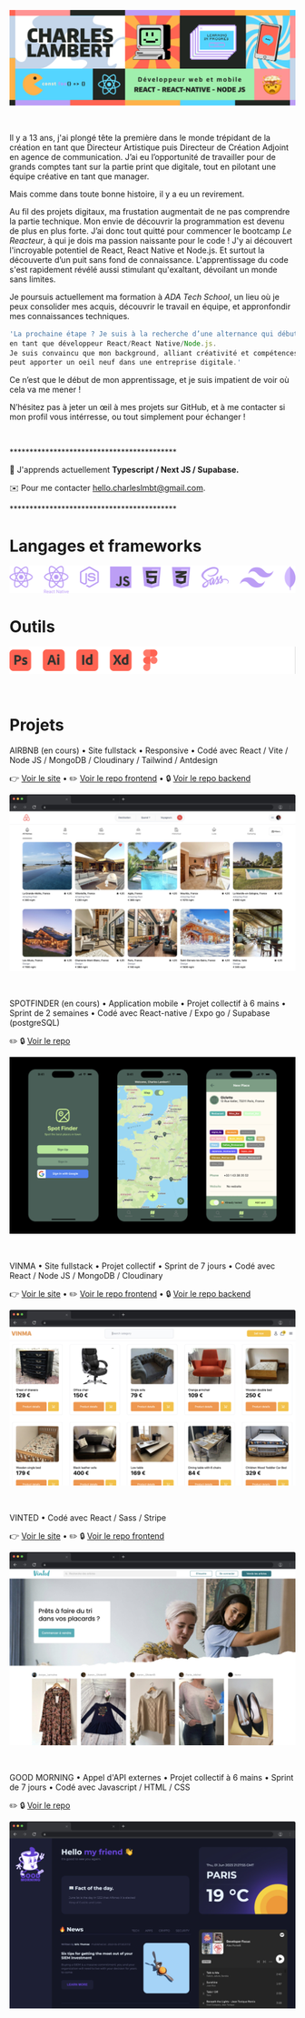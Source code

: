 ![Charles Lambert, développeur web et mobile, React/React Native/Node JS](https://github.com/Charleslmbrt/Charleslmbrt/blob/main/header_github.jpg)

<br>

<p>Il y a 13 ans, j'ai plongé tête la première dans le monde trépidant de la création en tant que Directeur Artistique puis Directeur de Création Adjoint en agence de communication. J’ai eu l’opportunité de travailler pour de grands comptes tant sur la partie print que digitale, tout en pilotant une équipe créative en tant que manager.

Mais comme dans toute bonne histoire, il y a eu un revirement. 

Au fil des projets digitaux, ma frustation augmentait de ne pas comprendre la partie technique. Mon envie de découvrir la programmation est devenu de plus en plus forte. J’ai donc tout quitté pour commencer le bootcamp *Le Reacteur*, à qui je dois ma passion naissante pour le code ! J'y ai découvert l'incroyable potentiel de React, React Native et Node.js. Et surtout la découverte d’un puit sans fond de connaissance. L'apprentissage du code s'est rapidement révélé aussi stimulant qu'exaltant, dévoilant un monde sans limites.

Je poursuis actuellement ma formation à *ADA Tech School*, un lieu où je peux consolider mes acquis, découvrir le travail en équipe, et appronfondir mes connaissances techniques.

```javascript
'La prochaine étape ? Je suis à la recherche d’une alternance qui débuterai en septembre 2023,
en tant que développeur React/React Native/Node.js.
Je suis convaincu que mon background, alliant créativité et compétences techniques nouvellement acquises,
peut apporter un oeil neuf dans une entreprise digitale.'
```

Ce n’est que le début de mon apprentissage, et je suis impatient de voir où cela va me mener !

N’hésitez pas à jeter un œil à mes projets sur GitHub, et à me contacter si mon profil vous intérresse, ou tout simplement pour échanger !</p>

<br>
<p>******************************************</p>

🧠 J'apprends actuellement **Typescript / Next JS / Supabase.**

✉️ Pour me contacter [hello.charleslmbt@gmail.com](mailto:hello.charleslmbt@gmail.com).

<p>******************************************</p>


# Langages et frameworks


![Texte alternatif](https://github.com/Charleslmbrt/Charleslmbrt/blob/main/langages_frameworks.svg)

# Outils


![Texte alternatif](https://github.com/Charleslmbrt/Charleslmbrt/blob/main/outils.svg)

<br>

# Projets

AIRBNB (en cours) • Site fullstack • Responsive • Codé avec React / Vite / Node JS / MongoDB / Cloudinary / Tailwind / Antdesign

👉 [Voir le site](https://airbnb-frontend-five.vercel.app/) • ✏️ [Voir le repo frontend](https://github.com/Charleslmbrt/airbnb_frontend) • 🔒 [Voir le repo backend](https://github.com/Charleslmbrt/airbnb_backend)

![Site clone Airbnb](https://github.com/Charleslmbrt/Charleslmbrt/blob/main/airbnb_01.jpg)

<br>

SPOTFINDER (en cours) • Application mobile • Projet collectif à 6 mains • Sprint de 2 semaines • Codé avec React-native / Expo go / Supabase (postgreSQL)

✏️ 🔒 [Voir le repo](https://github.com/Charleslmbrt/spot-finder)

![Application mobile Spotfinder](https://github.com/Charleslmbrt/Charleslmbrt/blob/main/spotfinder.jpg)

<br>

VINMA • Site fullstack • Projet collectif • Sprint de 7 jours • Codé avec React / Node JS / MongoDB / Cloudinary 

👉 [Voir le site](https://vinma-frontend.vercel.app/) • ✏️ [Voir le repo frontend](https://github.com/Charleslmbrt/vinma_frontend) • 🔒 [Voir le repo backend](https://github.com/Charleslmbrt/vinma_backend)

![Site Vinma](https://github.com/Charleslmbrt/Charleslmbrt/blob/main/vinma.jpg)

<br>

VINTED • Codé avec React / Sass / Stripe

👉 [Voir le site](https://tubular-horse-6c60ba.netlify.app/) • ✏️ 🔒 [Voir le repo frontend](https://github.com/Charleslmbrt/vinted-project-react-frontend)

![Site clone Vinted](https://github.com/Charleslmbrt/Charleslmbrt/blob/main/Vinted.jpg)

<br>

GOOD MORNING • Appel d'API externes • Projet collectif à 6 mains • Sprint de 7 jours • Codé avec Javascript / HTML / CSS

✏️ 🔒 [Voir le repo](https://github.com/Charleslmbrt/good_morning)

![Site clone Vinted](https://github.com/Charleslmbrt/Charleslmbrt/blob/main/GoodMorning.jpg)





